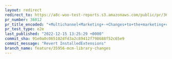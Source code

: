 ```yaml
---
layout: redirect
redirect_to: https://a8c-woo-test-reports.s3.amazonaws.com/public/pr/36012/e2e/index.html
pr_number: 36012
pr_title_encoded: "+Multichannel+Marketing+-+Changes+to+the+marketing+classes"
pr_test_type: e2e
last_published: "2022-12-15 13:25:29 +0000"
commit_sha: 91e0a0c065102dfd3a2c89412f798688f52c65e9
commit_message: "Revert InstalledExtensions"
branch_name: feature/35956-mcm-library-changes
---
```

